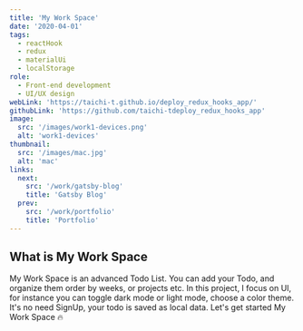 ```yaml
---
title: 'My Work Space'
date: '2020-04-01'
tags:
  - reactHook
  - redux
  - materialUi
  - localStorage
role:
  - Front-end development
  - UI/UX design
webLink: 'https://taichi-t.github.io/deploy_redux_hooks_app/'
githubLink: 'https://github.com/taichi-tdeploy_redux_hooks_app'
image:
  src: '/images/work1-devices.png'
  alt: 'work1-devices'
thumbnail:
  src: '/images/mac.jpg'
  alt: 'mac'
links:
  next:
    src: '/work/gatsby-blog'
    title: 'Gatsby Blog'
  prev:
    src: '/work/portfolio'
    title: 'Portfolio'
---
```


## What is My Work Space

My Work Space is an advanced Todo List. You can add your Todo, and organize them order by weeks, or projects etc. In this project, I focus on UI, for instance you can toggle dark mode or light mode, choose a color theme. It's no need SignUp, your todo is saved as local data. Let's get started My Work Space 🔥
